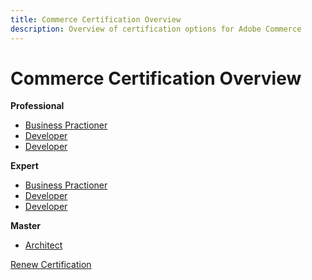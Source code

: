 ```yaml
---
title: Commerce Certification Overview
description: Overview of certification options for Adobe Commerce
---
```

# Commerce Certification Overview

**Professional**

* [Business Practioner](/help/certifications/ac/ac-p-business.md) <!--AD0-E712-->
* [Developer](/help/certifications/ac/ac-p-developer.md) <!--AD0-E717-->
* [Developer](/help/certifications/ac/ac-p-fedeveloper.md) <!--AD0-E719-->

**Expert**

* [Business Practioner](/help/certifications/ac/ac-e-business.md) <!--AD0-E708-->
* [Developer](/help/certifications/ac/ac-e-developer.md) <!--AD0-E716-->
* [Developer](/help/certifications/ac/ac-e-fedeveloper.md) <!--AD0-E710-->

**Master**

* [Architect](/help/certifications/ac/ac-m-architect.md) <!--AD0-E718-->

[Renew Certification](/help/certifications/ac/ac-renew.md)
